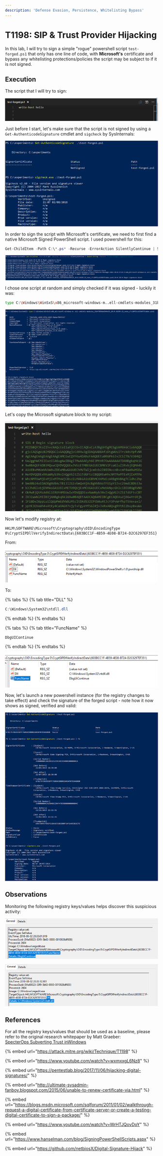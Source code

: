 ```yaml
---
description: 'Defense Evasion, Persistence, Whitelisting Bypass'
---
```


# T1198: SIP & Trust Provider Hijacking

In this lab, I will try to sign a simple "rogue" powershell script `test-forged.ps1` that only has one line of code, with **Microsoft's** certificate and bypass any whitelisting protections/policies the script may be subject to if it is not signed.

## Execution

The script that I will try to sign:

![](../../.gitbook/assets/trust-ps-file.png)

Just before I start, let's make sure that the script is not signed by using a `Get-AuthenticodeSignature` cmdlet and `sigcheck` by SysInternals:

![](../../.gitbook/assets/trust-not-signed.png)

In order to sign the script with Microsoft's certificate, we need to first find a native Microsoft Signed PowerShell script. I used powershell for this:

```csharp
Get-ChildItem -Path C:\*.ps* -Recurse -ErrorAction SilentlyContinue | Select-String -Pattern "# SIG # Begin signature block"
```

![](../../.gitbook/assets/trust-find-signed.png)

I chose one script at random and simply checked if it was signed - luckily it was:

```bash
type C:\Windows\WinSxS\x86_microsoft-windows-m..ell-cmdlets-modules_31bf3856ad364e35_10.0.16299.15_none_c7c20f51cd336675\Wdac.psd1
```

![](../../.gitbook/assets/trust-check-if-signing-block-exists.png)

Let's copy the Microsoft signature block to my script:

![](../../.gitbook/assets/trust-script-with-ms-signing-code.png)

Now let's modify registry at:

```text
HKLM\SOFTWARE\Microsoft\Cryptography\OID\EncodingType 0\CryptSIPDllVerifyIndirectData\{603BCC1F-4B59-4E08-B724-D2C6297EF351}
```

From:

![](../../.gitbook/assets/trust-from.png)

To:

{% tabs %}
{% tab title="DLL" %}
```csharp
C:\Windows\System32\ntdll.dll
```
{% endtab %}
{% endtabs %}

{% tabs %}
{% tab title="FuncName" %}
```text
DbgUIContinue
```
{% endtab %}
{% endtabs %}

![](../../.gitbook/assets/trust-to.png)

Now, let's launch a new powershell instance \(for the registry changes to take effect\) and check the signature of the forged script - note how it now shows as signed, verified and valid:

![](../../.gitbook/assets/trust-signed.png)

## Observations

Monitoring the following registry keys/values helps discover this suspicious activity:

![](../../.gitbook/assets/trust-sysmon1.png)

![](../../.gitbook/assets/trust-sysmon2.png)

## References

For all the registry keys/values that should be used as a baseline, please refer to the original research whitepaper by Matt Graeber:   
[SpecterOps Subverting Trust inWindows](https://specterops.io/assets/resources/SpecterOps_Subverting_Trust_in_Windows.pdf)

{% embed url="https://attack.mitre.org/wiki/Technique/T1198" %}

{% embed url="https://www.youtube.com/watch?v=wxmxxgL6Nz8" %}

{% embed url="https://pentestlab.blog/2017/11/06/hijacking-digital-signatures/" %}

{% embed url="http://ultimate-sysadmin-fanboy.blogspot.com/2015/06/unable-to-renew-certificate-via.html" %}

{% embed url="https://blogs.msdn.microsoft.com/sqlforum/2011/01/02/walkthrough-request-a-digital-certificate-from-certificate-server-or-create-a-testing-digital-certificate-to-sign-a-package/" %}

{% embed url="https://www.youtube.com/watch?v=WrHTJQovDoY" %}

{% embed url="https://www.hanselman.com/blog/SigningPowerShellScripts.aspx" %}

{% embed url="https://github.com/netbiosX/Digital-Signature-Hijack" %}

